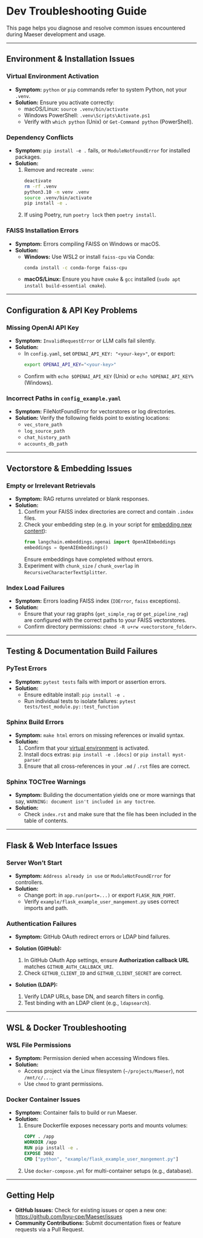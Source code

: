 # Dev Troubleshooting Guide

This page helps you diagnose and resolve common issues encountered during Maeser development and usage.

---

## Environment & Installation Issues

### Virtual Environment Activation
- **Symptom:** `python` or `pip` commands refer to system Python, not your `.venv`.
- **Solution:** Ensure you activate correctly:
  - macOS/Linux: `source .venv/bin/activate`
  - Windows PowerShell: `.venv\Scripts\Activate.ps1`
  - Verify with `which python` (Unix) or `Get-Command python` (PowerShell).

### Dependency Conflicts
- **Symptom:** `pip install -e .` fails, or `ModuleNotFoundError` for installed packages.
- **Solution:**
  1. Remove and recreate `.venv`:
     ```bash
     deactivate
     rm -rf .venv
     python3.10 -m venv .venv
     source .venv/bin/activate
     pip install -e .
     ```
  2. If using Poetry, run `poetry lock` then `poetry install`.

### FAISS Installation Errors
- **Symptom:** Errors compiling FAISS on Windows or macOS.
- **Solution:**
  - **Windows:** Use WSL2 or install `faiss-cpu` via Conda:
    ```bash
    conda install -c conda-forge faiss-cpu
    ```
  - **macOS/Linux:** Ensure you have `cmake` & `gcc` installed (`sudo apt install build-essential cmake`).

---

## Configuration & API Key Problems

### Missing OpenAI API Key
- **Symptom:** `InvalidRequestError` or LLM calls fail silently.
- **Solution:**
  - In `config.yaml`, set `OPENAI_API_KEY: "<your-key>"`, or export:
    ```bash
    export OPENAI_API_KEY="<your-key>"
    ```
  - Confirm with `echo $OPENAI_API_KEY` (Unix) or `echo %OPENAI_API_KEY%` (Windows).

### Incorrect Paths in `config_example.yaml`
- **Symptom:** FileNotFoundError for vectorstores or log directories.
- **Solution:** Verify the following fields point to existing locations:
  - `vec_store_path`
  - `log_source_path`
  - `chat_history_path`
  - `accounts_db_path`

---

## Vectorstore & Embedding Issues

### Empty or Irrelevant Retrievals
- **Symptom:** RAG returns unrelated or blank responses.
- **Solution:**
  1. Confirm your FAISS index directories are correct and contain `.index` files.
  2. Check your embedding step (e.g. in your script for [embedding new content](embedding)):
     ```python
     from langchain.embeddings.openai import OpenAIEmbeddings
     embeddings = OpenAIEmbeddings()
     ```
     Ensure embeddings have completed without errors.
  3. Experiment with `chunk_size` / `chunk_overlap` in `RecursiveCharacterTextSplitter`.

### Index Load Failures
- **Symptom:** Errors loading FAISS index (`IOError`, `faiss` exceptions).
- **Solution:**
  - Ensure that your rag graphs (`get_simple_rag` or `get_pipeline_rag`) are configured with the correct paths to your FAISS vectorstores.
  - Confirm directory permissions: `chmod -R u+rw <vectorstore_folder>`.

---

## Testing & Documentation Build Failures

### PyTest Errors
- **Symptom:** `pytest tests` fails with import or assertion errors.
- **Solution:**
  - Ensure editable install: `pip install -e .`
  - Run individual tests to isolate failures: `pytest tests/test_module.py::test_function`

### Sphinx Build Errors
- **Symptom:** `make html` errors on missing references or invalid syntax.
- **Solution:**
  1. Confirm that your [virtual environment](#virtual-environment-activation) is activated.
  2. Install docs extras: `pip install -e .[docs]` or `pip install myst-parser`
  3. Ensure that all cross-references in your `.md` / `.rst` files are correct.

### Sphinx TOCTree Warnings
- **Symptom:** Building the documentation yields one or more warnings that say, `WARNING: document isn't included in any toctree`.
- **Solution:**
  - Check `index.rst` and make sure that the file has been included in the table of contents.

---

## Flask & Web Interface Issues

### Server Won’t Start
- **Symptom:** `Address already in use` or `ModuleNotFoundError` for controllers.
- **Solution:**
  - Change port: in `app.run(port=...)` or export `FLASK_RUN_PORT`.
  - Verify `example/flask_example_user_mangement.py` uses correct imports and path.

### Authentication Failures
- **Symptom:** GitHub OAuth redirect errors or LDAP bind failures.
- **Solution (GitHub):**
  1. In GitHub OAuth App settings, ensure **Authorization callback URL** matches `GITHUB_AUTH_CALLBACK_URI`.
  2. Check `GITHUB_CLIENT_ID` and `GITHUB_CLIENT_SECRET` are correct.

- **Solution (LDAP):**
  1. Verify LDAP URLs, base DN, and search filters in config.
  2. Test binding with an LDAP client (e.g., `ldapsearch`).

---

## WSL & Docker Troubleshooting

### WSL File Permissions
- **Symptom:** Permission denied when accessing Windows files.
- **Solution:**
  - Access project via the Linux filesystem (`~/projects/Maeser`), not `/mnt/c/...`.
  - Use `chmod` to grant permissions.

### Docker Container Issues
- **Symptom:** Container fails to build or run Maeser.
- **Solution:**
  1. Ensure Dockerfile exposes necessary ports and mounts volumes:
     ```Dockerfile
     COPY . /app
     WORKDIR /app
     RUN pip install -e .
     EXPOSE 3002
     CMD ["python", "example/flask_example_user_mangement.py"]
     ```
  2. Use `docker-compose.yml` for multi-container setups (e.g., database).  

---

## Getting Help

- **GitHub Issues:** Check for existing issues or open a new one: https://github.com/byu-cpe/Maeser/issues
- **Community Contributions:** Submit documentation fixes or feature requests via a Pull Request.

